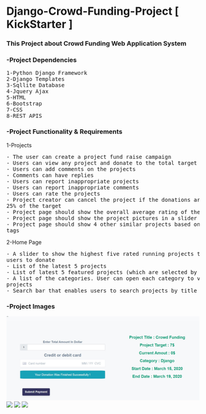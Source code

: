 # Django-Crowd-Funding-Project [ KickStarter ]
### This Project about Crowd Funding Web Application System

### -Project Dependencies
<pre>
1-Python Django Framework
2-Django Templates
3-Sqllite Database
4-Jquery Ajax
5-HTML
6-Bootstrap
7-CSS
8-REST APIS
</pre>

### -Project Functionality & Requirements

1-Projects
<pre>
- The user can create a project fund raise campaign
- Users can view any project and donate to the total target ( Using Stripe Api )
- Users can add comments on the projects
- Comments can have replies
- Users can report inappropriate projects
- Users can report inappropriate comments
- Users can rate the projects
- Project creator can cancel the project if the donations are less than
25% of the target
- Project page should show the overall average rating of the project
- Project page should show the project pictures in a slider
- Project page should show 4 other similar projects based on project
tags
</pre>

2-Home Page
<pre>
- A slider to show the highest five rated running projects to encourage
users to donate
- List of the latest 5 projects
- List of latest 5 featured projects (which are selected by the admin)
- A list of the categories. User can open each category to view its
projects
- Search bar that enables users to search projects by title or tag
</pre>


### -Project Images
![](project/static/image/onlinePayment.jpg)
![](project/static/image/Slider.jpg)
![](project/static/image/Last_and_Feature_Projects.jpg)
![](project/static/image/View_Projects.jpg)

